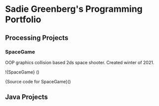 # Sadie Greenberg's Programming Portfolio

## Processing Projects

### SpaceGame
OOP graphics collision based 2ds space shooter. Created winter of 2021.

!{SpaceGame} ()

{Source code for SpaceGame}()

## Java Projects

